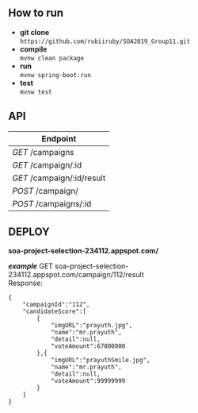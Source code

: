 
## **How to run**

 - **git clone**<br>
 `https://github.com/rubiiruby/SOA2019_Group11.git`
 - **compile**<br>
 `mvnw clean package`
 - **run**<br>
 `mvnw spring-boot:run`
 - **test**<br>
 `mvnw test`

## **API**
| Endpoint | 
|--|
| *GET*    /campaigns |
| *GET*    /campaign/:id |
| *GET*    /campaign/:id/result | 
| *POST*   /campaign/|
| *POST*   /campaigns/:id|


## **DEPLOY**

**soa-project-selection-234112.appspot.com/**

***example***
GET soa-project-selection-234112.appspot.com/campaign/112/result <br>
Response:

    {
        "campaignId":"112",
        "candidateScore":[
            {
                "imgURL":"prayuth.jpg",
                "name":"mr.prayuth",
                "detail":null,
                "voteAmount":67000000
            },{
                "imgURL":"prayuthSmile.jpg",
                "name":"mr.prayuth",
                "detail":null,
                "voteAmount":99999999
            }
        ]
    }

